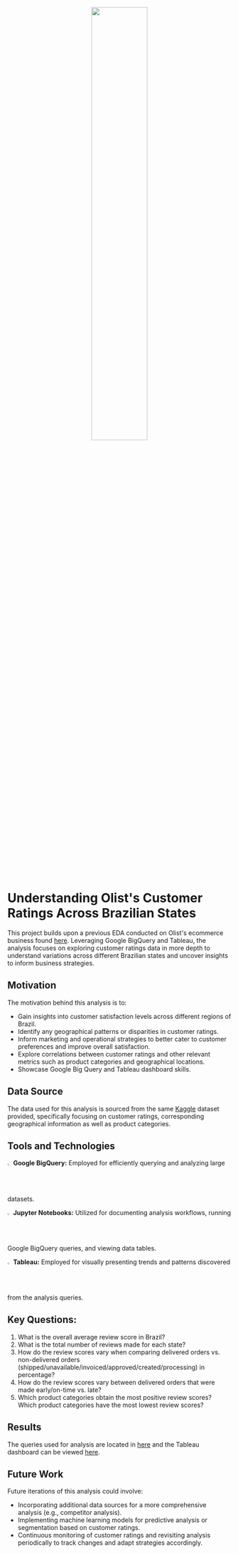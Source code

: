 <p align="center">
<img src="https://github.com/fihashim/olist-customer-ratings/assets/42868568/cc565172-0b47-41e4-bada-e9ea1a927b17" width=50% height=50%>
</p>

# Understanding Olist's Customer Ratings Across Brazilian States
This project builds upon a previous EDA conducted on Olist's ecommerce business found [here](https://github.com/fihashim/olist-eda). Leveraging Google BigQuery and Tableau, the analysis focuses on exploring customer ratings data in more depth to understand variations across different Brazilian states and uncover insights to inform business strategies.

## Motivation
The motivation behind this analysis is to:
- Gain insights into customer satisfaction levels across different regions of Brazil.
- Identify any geographical patterns or disparities in customer ratings.
- Inform marketing and operational strategies to better cater to customer preferences and improve overall satisfaction.
- Explore correlations between customer ratings and other relevant metrics such as product categories and geographical locations.
- Showcase Google Big Query and Tableau dashboard skills.

## Data Source
The data used for this analysis is sourced from the same [Kaggle](https://www.kaggle.com/datasets/olistbr/brazilian-ecommerce) dataset provided, specifically focusing on customer ratings, corresponding geographical information as well as product categories. 

## Tools and Technologies
<img src="https://github.com/fihashim/olist-customer-ratings/assets/42868568/d4965652-158a-49d5-a413-974bcaaad7ea" width=1.8% height=1.8%> **Google BigQuery:** Employed for efficiently querying and analyzing large datasets. <br>

<img src="https://github.com/fihashim/olist-customer-ratings/assets/42868568/d624649c-c139-4f14-8ed9-d22cfe51cac8" width=1.8% height=1.8%> **Jupyter Notebooks:** Utilized for documenting analysis workflows, running Google BigQuery queries, and viewing data tables. <br>

<img src= "https://github.com/fihashim/olist-customer-ratings/assets/42868568/11650268-5e0a-448a-a67f-67d6bc7e7d63" width=1.8% height=1.8%> **Tableau:** Employed for visually presenting trends and patterns discovered from the analysis queries.

## Key Questions: 
1. What is the overall average review score in Brazil?
2. What is the total number of reviews made for each state? 
3. How do the review scores vary when comparing delivered orders vs. non-delivered orders (shipped/unavailable/invoiced/approved/created/processing) in percentage?
4. How do the review scores vary between delivered orders that were made early/on-time vs. late?
5. Which product categories obtain the most positive review scores? Which product categories have the most lowest review scores? 

## Results
The queries used for analysis are located in [here](https://github.com/fihashim/olist-customer-ratings/blob/main/olist-bigquery.ipynb) and the Tableau dashboard can be viewed [here](https://public.tableau.com/app/profile/fairuz.hashim/viz/OlistCustomerRatingsByState/Dashboard2). 

## Future Work
Future iterations of this analysis could involve:

- Incorporating additional data sources for a more comprehensive analysis (e.g., competitor analysis).
- Implementing machine learning models for predictive analysis or segmentation based on customer ratings.
- Continuous monitoring of customer ratings and revisiting analysis periodically to track changes and adapt strategies accordingly.



